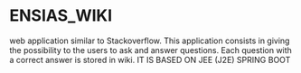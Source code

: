 # ENSIAS_WIKI
web application similar to Stackoverflow. This
application consists in giving the possibility to the users to ask and answer
questions. Each question with a correct answer is stored in wiki.
IT IS BASED ON JEE (J2E) SPRING BOOT




